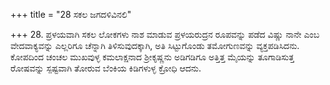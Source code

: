 +++
title = "28 ಸಕಲ ಜಗದಳಿವಿನಲಿ"

+++
28. ಪ್ರಳಯವಾಗಿ ಸಕಲ ಲೋಕಗಳು ನಾಶ ಮಾಡುವ ಪ್ರಳಯರುದ್ರನ ರೂಪವನ್ನು ಪಡೆದ ವಿಷ್ಣು ನಾನೇ ಎಂಬ ವೇದವಾಕ್ಯವನ್ನು ಎಲ್ಲರಿಗೂ ಚೆನ್ನಾಗಿ ತಿಳಿಸುವುದಕ್ಕಾಗಿ, ಅತಿ ಸಿಟ್ಟುಗೊಂಡು ತಮೋಗುಣವನ್ನು ವ್ಯಕ್ತಪಡಿಸಿದನು. ಕೋಪದಿಂದ ಚಂಚಲ ಮುಖವುಳ್ಳ ಕಮಲಾಕ್ಷನಾದ ಶ್ರೀಕೃಷ್ಣನು ಅಡಿಗಡಿಗೂ ಅತ್ತಿತ್ತ ಮೈಯನ್ನು ತೂಗಾಡಿಸುತ್ತ ರೋಷವನ್ನು ಸ್ಪಷ್ಟವಾಗಿ ತೋರುವ ಬೆಂಕಿಯ ಕಿಡಿಗಳುಳ್ಳ ಕ್ರೋಧಿ ಆದನು.